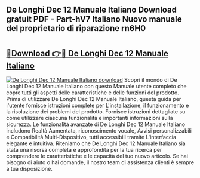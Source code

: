 ## De Longhi Dec 12 Manuale Italiano Download gratuit PDF - Part-hV7 Italiano Nuovo manuale del proprietario di riparazione rn6H0

# <h2><a href="http://dfb4mow.blite.top/?on=De+Longhi+Dec+12+Manuale+Italiano">🔗Download 👉🔴 De Longhi Dec 12 Manuale Italiano</a></h2>

[![De Longhi Dec 12 Manuale Italiano download](https://i.imgur.com/lujVjoI.png)](http://dfb4mow.blite.top/?on=De+Longhi+Dec+12+Manuale+Italiano)
Scopri il mondo di De Longhi Dec 12 Manuale Italiano con questo Manuale utente completo che copre tutti gli aspetti delle caratteristiche e delle funzioni del prodotto. Prima di utilizzare De Longhi Dec 12 Manuale Italiano, questa guida per l'utente fornisce istruzioni complete per L'installazione, il funzionamento e la risoluzione dei problemi del prodotto. Fornisce istruzioni dettagliate su come utilizzare ciascuna funzionalità e importanti informazioni sulla sicurezza. Le funzionalità avanzate di De Longhi Dec 12 Manuale Italiano includono Realtà Aumentata, riconoscimento vocale, Avvisi personalizzabili e Compatibilità Multi-Dispositivo, tutti accessibili tramite L'interfaccia elegante e intuitiva. Riteniamo che De Longhi Dec 12 Manuale Italiano sia stata una risorsa completa e approfondita per la tua ricerca per comprendere le caratteristiche e le capacità del tuo nuovo articolo. Se hai bisogno di aiuto o hai domande, il nostro team di assistenza clienti è sempre a tua disposizione.
